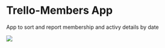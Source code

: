 # Trello-Members App
App to sort and report membership and activy details by date


![](src/images/landing-page.png)
